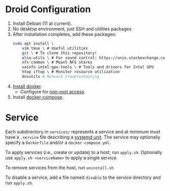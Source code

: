 # Droid Configuration

1. Install Debian (11 at current).
2. No desktop environment, just SSH and utilities packages
3. After installation completes, add these packages:
    ```bash
    sudo apt install \
        vim tmux \ # Useful utilities
        git \ # To clone this repository!
        alsa-utils \ # For sound control: https://unix.stackexchange.com/a/21090
        nfs-common \ # Mount NFS shares
        vainfo intel-gpu-tools \ # Tools and drivers for Intel GPU
        htop iftop \ # Monitor resource utilization
        dnsutils # Network troubleshooting
    ```
4. [Install docker](https://docs.docker.com/engine/install/debian/).
    * Configure for [non-root access](https://docs.docker.com/engine/install/linux-postinstall/).
5. Install [docker-compose](https://docs.docker.com/compose/install/).

# Service

Each subdirectory in `services/` represents a service and at minimum must have a `.service` file describing a [systemd unit](https://www.freedesktop.org/software/systemd/man/systemd.unit.html). The service may optionally specify a `Dockerfile` and/or a `docker-compose.yml`.

To apply services (i.e., create or update) to a host, run `apply.sh`. Optionally use `apply.sh <serviceName>` to apply a single service.

To remove services from the host, run `uninstall.sh`

To disable a service, add a file named `disable` to the service directory and run `apply.sh`.